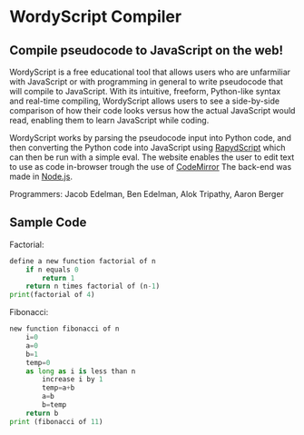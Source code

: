 WordyScript Compiler
=========

Compile pseudocode to JavaScript on the web!
-------------------------------

<p>WordyScript is a free educational tool that allows users who are unfarmiliar with JavaScript or with programming in general to write pseudocode that will compile to JavaScript.  With its intuitive, freeform, Python-like syntax and real-time compiling, WordyScript allows users to see a side-by-side comparison of how their code looks versus how the actual JavaScript would read, enabling them to learn JavaScript while coding.</p>

<p>WordyScript works by parsing the pseudocode input into Python code, and then converting the Python code into JavaScript using <a href=http://rapydscript.pyjeon.com/>RapydScript</a> which can then be run with a simple eval.  The website enables the user to edit text to use as code in-browser trough the use of <a href=http://codemirror.net/>CodeMirror</a> The back-end was made in <a href="nodejs.org">Node.js</a>.</p>

Programmers:
Jacob Edelman, Ben Edelman, Alok Tripathy, Aaron Berger

Sample Code
------------
Factorial:
```python
define a new function factorial of n
	if n equals 0
		return 1
	return n times factorial of (n-1)
print(factorial of 4)
```
Fibonacci:
```python
new function fibonacci of n
	i=0
	a=0
	b=1
	temp=0
	as long as i is less than n
		increase i by 1
		temp=a+b
		a=b
		b=temp
	return b
print (fibonacci of 11)
```
